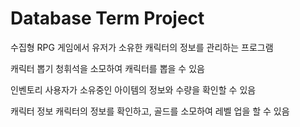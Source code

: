 # Database Term Project

 수집형 RPG 게임에서 유저가 소유한 캐릭터의 정보를 관리하는 프로그램

캐릭터 뽑기
청휘석을 소모하여 캐릭터를 뽑을 수 있음

인벤토리
사용자가 소유중인 아이템의 정보와 수량을 확인할 수 있음

캐릭터 정보
캐릭터의 정보를 확인하고, 골드를 소모하여 레벨 업을 할 수 있음
